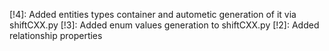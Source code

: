 [!4]: Added entities types container and autometic generation of it via shiftCXX.py
[!3]: Added enum values generation to shiftCXX.py
[!2]: Added relationship properties
